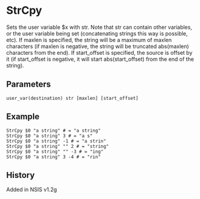 # StrCpy

Sets the user variable $x with str. Note that str can contain other variables, or the user variable being set (concatenating strings this way is possible, etc). If maxlen is specified, the string will be a maximum of maxlen characters (if maxlen is negative, the string will be truncated abs(maxlen) characters from the end). If start\_offset is specified, the source is offset by it (if start\_offset is negative, it will start abs(start_offset) from the end of the string).

## Parameters

    user_var(destination) str [maxlen] [start_offset]

## Example

	StrCpy $0 "a string" # = "a string"
	StrCpy $0 "a string" 3 # = "a s"
	StrCpy $0 "a string" -1 # = "a strin"
	StrCpy $0 "a string" "" 2 # = "string"
	StrCpy $0 "a string" "" -3 # = "ing"
	StrCpy $0 "a string" 3 -4 # = "rin"

## History

Added in NSIS v1.2g
